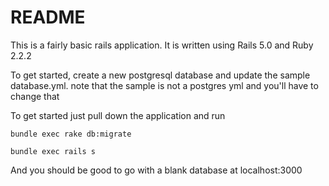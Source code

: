 # README

This is a fairly basic rails application.  It is written using Rails 5.0 and Ruby 2.2.2

To get started, create a new postgresql database and update the
sample database.yml.  note that the sample is not a postgres yml and
you'll have to change that

To get started just pull down the application and run

    bundle exec rake db:migrate

    bundle exec rails s

And you should be good to go with a blank database at localhost:3000



